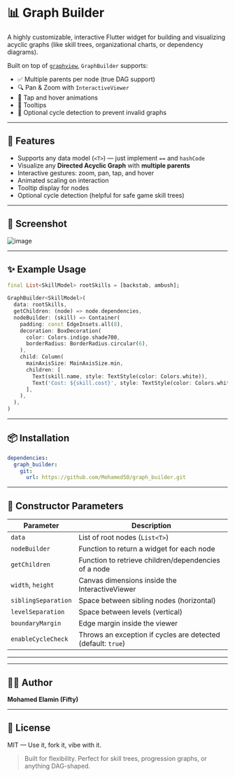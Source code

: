 # 📊 Graph Builder

A highly customizable, interactive Flutter widget for building and visualizing acyclic graphs (like skill trees, organizational charts, or dependency diagrams).

Built on top of [`graphview`](https://pub.dev/packages/graphview), `GraphBuilder` supports:
- ✅ Multiple parents per node (true DAG support)
- 🔍 Pan & Zoom with `InteractiveViewer`
- 🧠 Tap and hover animations
- 📌 Tooltips
- 🧯 Optional cycle detection to prevent invalid graphs

---

## 🚀 Features

- Supports any data model (`<T>`) — just implement `==` and `hashCode`
- Visualize any **Directed Acyclic Graph** with **multiple parents**
- Interactive gestures: zoom, pan, tap, and hover
- Animated scaling on interaction
- Tooltip display for nodes
- Optional cycle detection (helpful for safe game skill trees)

---

## 🚀 Screenshot

![image](https://github.com/user-attachments/assets/4160f912-4e57-4951-a7e3-fcbddf31ab69)


---

## ✨ Example Usage

```dart
final List<SkillModel> rootSkills = [backstab, ambush];

GraphBuilder<SkillModel>(
  data: rootSkills,
  getChildren: (node) => node.dependencies,
  nodeBuilder: (skill) => Container(
    padding: const EdgeInsets.all(8),
    decoration: BoxDecoration(
      color: Colors.indigo.shade700,
      borderRadius: BorderRadius.circular(6),
    ),
    child: Column(
      mainAxisSize: MainAxisSize.min,
      children: [
        Text(skill.name, style: TextStyle(color: Colors.white)),
        Text('Cost: ${skill.cost}', style: TextStyle(color: Colors.white70)),
      ],
    ),
  ),
)
```

---

## 📦 Installation

```yaml
dependencies:
  graph_builder:
    git:
      url: https://github.com/Mohamed50/graph_builder.git
```

---

## 🔧 Constructor Parameters

| Parameter           | Description                                                                 |
|---------------------|-----------------------------------------------------------------------------|
| `data`              | List of root nodes (`List<T>`)                                              |
| `nodeBuilder`       | Function to return a widget for each node                                   |
| `getChildren`       | Function to retrieve children/dependencies of a node                        |
| `width`, `height`   | Canvas dimensions inside the InteractiveViewer                              |
| `siblingSeparation` | Space between sibling nodes (horizontal)                                    |
| `levelSeparation`   | Space between levels (vertical)                                             |
| `boundaryMargin`    | Edge margin inside the viewer                                               |
| `enableCycleCheck`  | Throws an exception if cycles are detected (default: `true`)                |

---

---

## 🧑‍💻 Author

**Mohamed Elamin (Fifty)**

---

## 📄 License

MIT — Use it, fork it, vibe with it.

> Built for flexibility. Perfect for skill trees, progression graphs, or anything DAG-shaped.

